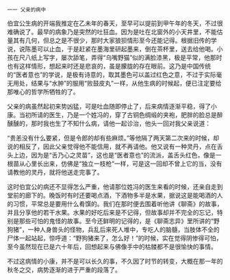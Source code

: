    一一 父亲的病中 

   伯宜公生病的开端我推定在乙未年的春天，至早可以提前到甲午年的冬天，不过很难确说了。最早的病象乃是突然的吐狂血。因为是吐在北窗外的小天井里，不能估量其有几何，但总之是不很少，那时大家狼狈情形至今还能记得。根据旧传的学说，说陈墨可以止血，于是赶紧在墨海里研起墨来，倒在茶杯里，送去给他喝。小孩在尺八纸上写字，屡次舔笔，弄得“乌嘴野猫”似的满脸漆黑，极是平常，他那时也有这样情形，想起来时还是悲哀的，虽是朦胧的存在眼前。这乃是中国传统的“医者意也”的学说，是极有诗意的，取其墨色可以盖过红色之意，不过于实际毫无用处，结果与“水肿”的服用“败鼓皮丸”一样，从他生病的时候起，便已注定要给那唯心的哲学所牺牲的了。

   父亲的病虽然起初来势凶猛，可是吐血随即停止了，后来病情逐渐平稳，得了小康。当初所请的医生，乃是一个姓冯的，穿了古铜色绸缎的夹袍，肥胖的脸总是醉醺醺的，那时我也生了不知什么病，请他一起诊治，他头一回对我父亲说道：

   “贵恙没有什么要紧，但是令郎的却有些麻烦。”等他隔了两天第二次来的时候，却说的相反了，因此父亲觉得他不能信用，就不再请他。他又说有一种灵丹，点在舌头上边，因为是“舌乃心之灵苗”，这也是“医者意也”的流派，盖舌头红色，像是一根苗从心里长出来，仿佛是“独立一枝枪”一样，可是这一回却不曾上它的当，没有请教他的灵丹，就将他送走完事了。

   这时伯宜公的病还不显得怎么严重，他请那位姓冯的医生来看的时候，还亲自走到堂前的廊下的。晚饭时有时还要喝点酒，下酒物多半是水果，据说这是能喝酒的人的习惯，平常总是要用什么肴馔的。我们在那时便去围着听他讲《聊斋》的故事，并且分享他的若干水果。水果的好吃后来是不记得，但故事却并不完全的忘记，特别是那些可怕的鬼怪的故事。至今还鲜明的记得的，是《聊斋志异》里所讲的“野狗猪”，一种人身兽头的怪物，兵乱后来死人堆中，专吃人的脑髓，当肢体不全的尸体一起站起，惊呼道：“野狗猪来了，怎么好！”的时候，实在觉得阴惨得可怕，至今虽然现在已是六十年后，回想起来与佛像手中的枯髅都不是很愉快的事情。

   不过这病情的小康，并不是可以长久的事，不久因了时节的转变，大概在那一年的秋冬之交，病势逐渐的进于严重的段落了。

